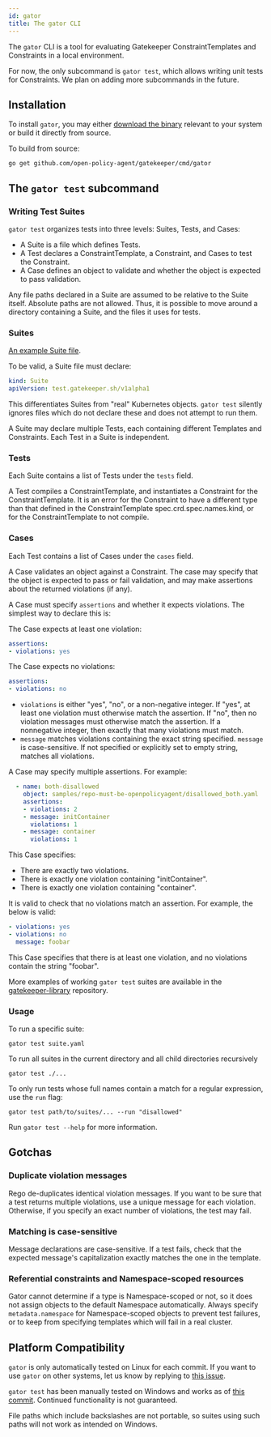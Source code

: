 ```yaml
---
id: gator
title: The gator CLI
---
```


The `gator` CLI is a tool for evaluating Gatekeeper ConstraintTemplates and
Constraints in a local environment.

For now, the only subcommand is `gator test`, which allows writing unit tests
for Constraints. We plan on adding more subcommands in the future.

## Installation

To install `gator`, you may either
[download the binary](https://github.com/open-policy-agent/gatekeeper/releases)
relevant to your system or build it directly from source.

To build from source:
```
go get github.com/open-policy-agent/gatekeeper/cmd/gator
```

## The `gator test` subcommand

### Writing Test Suites

`gator test` organizes tests into three levels: Suites, Tests, and Cases:

- A Suite is a file which defines Tests.
- A Test declares a ConstraintTemplate, a Constraint, and Cases to test the
  Constraint.
- A Case defines an object to validate and whether the object is expected to
  pass validation.

Any file paths declared in a Suite are assumed to be relative to the Suite
itself. Absolute paths are not allowed. Thus, it is possible to move around a
directory containing a Suite, and the files it uses for tests.

### Suites

[An example Suite file](https://github.com/open-policy-agent/gatekeeper-library/blob/8765ec11c12a523688ed77485c7a458df84266d6/library/general/allowedrepos/suite.yaml).

To be valid, a Suite file must declare:
```yaml
kind: Suite
apiVersion: test.gatekeeper.sh/v1alpha1
```

This differentiates Suites from "real" Kubernetes objects. `gator test` silently
ignores files which do not declare these and does not attempt to run them.

A Suite may declare multiple Tests, each containing different Templates and
Constraints. Each Test in a Suite is independent.

### Tests

Each Suite contains a list of Tests under the `tests` field.

A Test compiles a ConstraintTemplate, and instantiates a Constraint for the
ConstraintTemplate. It is an error for the Constraint to have a different type
than that defined in the ConstraintTemplate spec.crd.spec.names.kind, or for the
ConstraintTemplate to not compile.

### Cases

Each Test contains a list of Cases under the `cases` field.

A Case validates an object against a Constraint. The case may specify that the
object is expected to pass or fail validation, and may make assertions about
the returned violations (if any).

A Case must specify `assertions` and whether it expects violations. The simplest
way to declare this is:

The Case expects at least one violation:
```yaml
assertions:
- violations: yes
```

The Case expects no violations:
```yaml
assertions:
- violations: no
```

- `violations` is either "yes", "no", or a non-negative integer. If "yes", at
  least one violation must otherwise match the assertion. If "no", then no
  violation messages must otherwise match the assertion. If a nonnegative
  integer, then exactly that many violations must match.
- `message` matches violations containing the exact string specified. `message`
  is case-sensitive. If not specified or explicitly set to empty string, matches
  all violations.

A Case may specify multiple assertions. For example:

```yaml
  - name: both-disallowed
    object: samples/repo-must-be-openpolicyagent/disallowed_both.yaml
    assertions:
    - violations: 2
    - message: initContainer
      violations: 1
    - message: container
      violations: 1
```

This Case specifies:

- There are exactly two violations.
- There is exactly one violation containing "initContainer".
- There is exactly one violation containing "container".

It is valid to check that no violations match an assertion. For example, the
below is valid:

```yaml
- violations: yes
- violations: no
  message: foobar
```

This Case specifies that there is at least one violation, and no violations
contain the string "foobar".

More examples of working `gator test` suites are available in the
[gatekeeper-library](https://github.com/open-policy-agent/gatekeeper-library/tree/master/library)
repository.

### Usage

To run a specific suite:
```
gator test suite.yaml
```

To run all suites in the current directory and all child directories
recursively
```
gator test ./...
```

To only run tests whose full names contain a match for a regular expression, use
the `run` flag:

```
gator test path/to/suites/... --run "disallowed"
```

Run `gator test --help` for more information.

## Gotchas

### Duplicate violation messages

Rego de-duplicates identical violation messages. If you want to be sure that
a test returns multiple violations, use a unique message for each violation.
Otherwise, if you specify an exact number of violations, the test may fail.

### Matching is case-sensitive

Message declarations are case-sensitive. If a test fails, check that the
expected message's capitalization exactly matches the one in the template.

### Referential constraints and Namespace-scoped resources

Gator cannot determine if a type is Namespace-scoped or not, so it does not
assign objects to the default Namespace automatically. Always specify
`metadata.namespace` for Namespace-scoped objects to prevent test failures, or
to keep from specifying templates which will fail in a real cluster.

## Platform Compatibility

`gator` is only automatically tested on Linux for each commit. If you want to
use `gator` on other systems, let us know by replying to
[this issue](https://github.com/open-policy-agent/gatekeeper/issues/1655).

`gator test` has been manually tested on Windows and works as of
[this commit](https://github.com/open-policy-agent/gatekeeper/commit/b3ed94406583c85f3102c54a32f362d27f76da96).
Continued functionality is not guaranteed.

File paths which include backslashes are not portable, so suites using such
paths will not work as intended on Windows.

